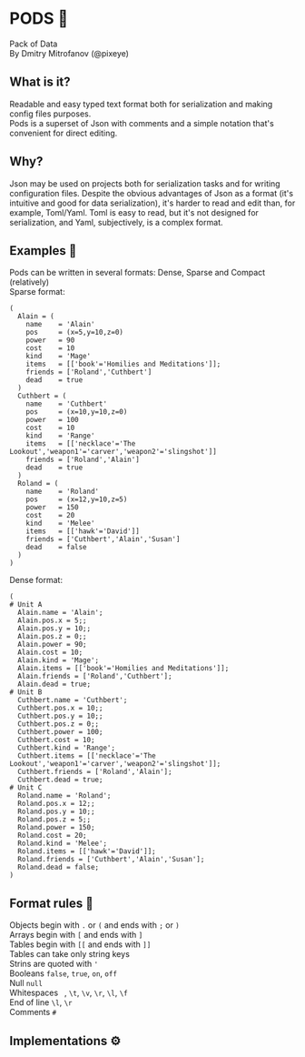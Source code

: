 # PODS 💾
Pack of Data    
By Dmitry Mitrofanov (@pixeye)

## What is it?
Readable and easy typed text format both for serialization and making config files purposes.  
Pods is a superset of Json with comments and a simple notation that's convenient for direct editing.


## Why?
  Json may be used on projects both for serialization tasks and for writing configuration files. Despite the obvious advantages of Json as a format (it's intuitive and good for data serialization), it's harder to read and edit than, for example, Toml/Yaml. Toml is easy to read, but it's not designed for serialization, and Yaml, subjectively, is a complex format.

  
## Examples 📗
  Pods can be written in several formats: Dense, Sparse and Compact (relatively)  
Sparse format:
```
(
  Alain = (
    name    = 'Alain'
    pos     = (x=5,y=10,z=0)
    power   = 90
    cost    = 10
    kind    = 'Mage'
    items   = [['book'='Homilies and Meditations']];
    friends = ['Roland','Cuthbert']
    dead    = true
  )
  Cuthbert = (
    name    = 'Cuthbert'
    pos     = (x=10,y=10,z=0)
    power   = 100
    cost    = 10
    kind    = 'Range'
    items   = [['necklace'='The Lookout','weapon1'='carver','weapon2'='slingshot']]
    friends = ['Roland','Alain']
    dead    = true
  )
  Roland = (
    name    = 'Roland'
    pos     = (x=12,y=10,z=5)
    power   = 150
    cost    = 20
    kind    = 'Melee'
    items   = [['hawk'='David']]
    friends = ['Cuthbert','Alain','Susan']
    dead    = false
  )
)
```
Dense format:
  ```
(
# Unit A
    Alain.name = 'Alain';
    Alain.pos.x = 5;;
    Alain.pos.y = 10;;
    Alain.pos.z = 0;;
    Alain.power = 90;
    Alain.cost = 10;
    Alain.kind = 'Mage';
    Alain.items = [['book'='Homilies and Meditations']];
    Alain.friends = ['Roland','Cuthbert'];
    Alain.dead = true;
# Unit B
    Cuthbert.name = 'Cuthbert';
    Cuthbert.pos.x = 10;;
    Cuthbert.pos.y = 10;;
    Cuthbert.pos.z = 0;;
    Cuthbert.power = 100;
    Cuthbert.cost = 10;
    Cuthbert.kind = 'Range';
    Cuthbert.items = [['necklace'='The Lookout','weapon1'='carver','weapon2'='slingshot']];
    Cuthbert.friends = ['Roland','Alain'];
    Cuthbert.dead = true;
# Unit C
    Roland.name = 'Roland';
    Roland.pos.x = 12;;
    Roland.pos.y = 10;;
    Roland.pos.z = 5;;
    Roland.power = 150;
    Roland.cost = 20;
    Roland.kind = 'Melee';
    Roland.items = [['hawk'='David']];
    Roland.friends = ['Cuthbert','Alain','Susan'];
    Roland.dead = false;
)
  ```
## Format rules 📘
Objects begin with `.` or `(` and ends with `;` or `)`  
Arrays  begin with `[` and ends with `]`  
Tables  begin with `[[` and ends with `]]`  
Tables can take only string keys  
Strins are quoted with `'`  
Booleans `false`, `true`, `on`, `off`  
Null `null`  
Whitespaces ` `, `\t`, `\v`, `\r`, `\l`, `\f`  
End of line `\l`, `\r`  
Comments `#`

## Implementations ⚙️
